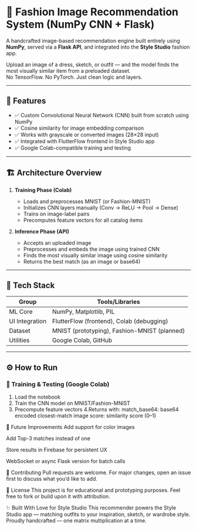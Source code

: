 # 🧠 Fashion Image Recommendation System (NumPy CNN + Flask)

A handcrafted image-based recommendation engine built entirely using **NumPy**, served via a **Flask API**, and integrated into the **Style Studio** fashion app.

Upload an image of a dress, sketch, or outfit — and the model finds the most visually similar item from a preloaded dataset.  
No TensorFlow. No PyTorch. Just clean logic and layers.

---

## 🚀 Features

- ✅ Custom Convolutional Neural Network (CNN) built from scratch using NumPy
- ✅ Cosine similarity for image embedding comparison
- ✅ Works with grayscale or converted images (28×28 input)
- ✅ Integrated with FlutterFlow frontend in Style Studio app
- ✅ Google Colab-compatible training and testing

---

## 🏗️ Architecture Overview

1. **Training Phase (Colab)**  
   - Loads and preprocesses MNIST (or Fashion-MNIST)
   - Initializes CNN layers manually (Conv → ReLU → Pool → Dense)
   - Trains on image-label pairs
   - Precomputes feature vectors for all catalog items

2. **Inference Phase (API)**  
   - Accepts an uploaded image 
   - Preprocesses and embeds the image using trained CNN
   - Finds the most visually similar image using cosine similarity
   - Returns the best match (as an image or base64)

---

## 🧰 Tech Stack

| Group           | Tools/Libraries                             |
|----------------|---------------------------------------------|
| ML Core         | NumPy, Matplotlib, PIL                      |
| UI Integration  | FlutterFlow (frontend), Colab (debugging)   |
| Dataset         | MNIST (prototyping), Fashion-MNIST (planned)|
| Utilities       | Google Colab, GitHub                        |

---

## ⚙️ How to Run

### 🧪 Training & Testing (Google Colab)

1. Load the notebook
2. Train the CNN model on MNIST/Fashion-MNIST
3. Precompute feature vectors
4.Returns with:
match_base64: base64 encoded closest-match image
score: similarity score (0–1)

📌 Future Improvements
Add support for color images 

Add Top-3 matches instead of one

Store results in Firebase for persistent UX 

WebSocket or async Flask version for batch calls

🤝 Contributing
Pull requests are welcome. For major changes, open an issue first to discuss what you’d like to add.

📄 License
This project is for educational and prototyping purposes. Feel free to fork or build upon it with attribution.

✨ Built With Love for Style Studio
This recommender powers the Style Studio app — matching outfits to your inspiration, sketch, or wardrobe style.
Proudly handcrafted — one matrix multiplication at a time.
